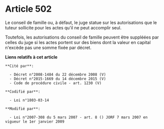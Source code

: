 # Article 502

Le conseil de famille ou, à défaut, le juge statue sur les autorisations que le tuteur sollicite pour les actes qu'il ne peut
accomplir seul.

Toutefois, les autorisations du conseil de famille peuvent être suppléées par celles du juge si les actes portent sur des
biens dont la valeur en capital n'excède pas une somme fixée par décret.

**Liens relatifs à cet article**

	**Cité par**:

	  - Décret n°2008-1484 du 22 décembre 2008 (V)
	  - Décret n°2015-1669 du 14 décembre 2015 (V)
	  - Code de procédure civile - art. 1230 (V)

	**Codifié par**:

	  - Loi n°1803-03-14

	**Modifié par**:

	  - Loi n°2007-308 du 5 mars 2007 - art. 8 () JORF 7 mars 2007 en vigueur le 1er janvier 2009
